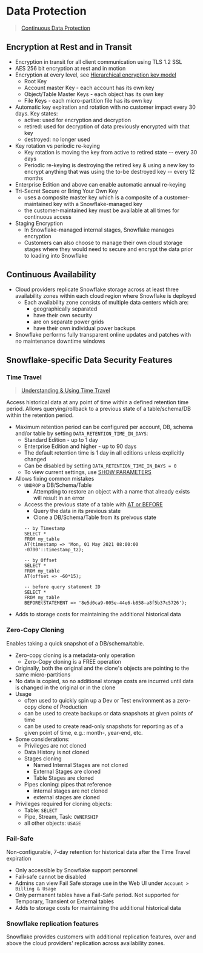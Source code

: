 # Data Protection #

> [Continuous Data Protection](https://docs.snowflake.com/en/user-guide/data-cdp.html)

## Encryption at Rest and in Transit ##
* Encryption in transit for all client communication using TLS 1.2 SSL
* AES 256 bit encryption at rest and in motion
* Encryption at every level, see [Hierarchical encryption key model](https://docs.snowflake.com/en/user-guide/security-encryption-manage.html#hierarchical-key-model)
  * Root Key
  * Account master Key - each account has its own key
  * Object/Table Master Keys - each object has its own key
  * File Keys - each micro-partition file has its own key
* Automatic key expiration and rotation with no customer impact every 30 days. Key states:
  * active: used for encryption and decryption
  * retired: used for decryption of data previously encrypted with that key
  * destroyed: no longer used
* Key rotation vs periodic re-keying
  *  Key rotation is moving the key from active to retired state -- every 30 days
  *  Periodic re-keying is destroying the retired key & using a new key to encrypt anything that was using the to-be destroyed key -- every 12 months 
* Enterprise Edition and above can enable automatic annual re-keying
* Tri-Secret Secure or Bring Your Own Key
  * uses a composite master key which is a composite of a customer-maintained key with a Snowflake-managed key
  * the customer-maintained key must be available at all times for continuous access
* Staging Encryption
  * In Snowflake-managed internal stages, Snowflake manages encryption
  * Customers can also choose to manage their own cloud storage stages where they would need to secure and encrypt the data prior to loading into Snowflake

## Continuous Availability ##
* Cloud providers replicate Snowflake storage across at least three availability zones within each cloud region where Snowflake is deployed
  * Each availability zone consists of multiple data centers which are:
    * geographically separated
    * have their own security
    * are on separate power grids
    * have their own individual power backups
* Snowflake performs fully transparent online updates and patches with no maintenance downtime windows

## Snowflake-specific Data Security Features ##

### Time Travel ###

> [Understanding & Using Time Travel](https://docs.snowflake.com/en/user-guide/data-time-travel.html)

Access historical data at any point of time within a defined retention time period. Allows querying/rollback to a previous state of a table/schema/DB within the retention period.

* Maximum retention period can be configured per account, DB, schema and/or table by setting `DATA_RETENTION_TIME_IN_DAYS`:
  * Standard Edition - up to 1 day
  * Enterprise Edition and higher - up to 90 days
  * The default retention time is 1 day in all editions unless explicitly changed
  * Can be disabled by setting `DATA_RETENTION_TIME_IN_DAYS = 0`
  * To view current settings, use [SHOW PARAMETERS](https://docs.snowflake.com/en/sql-reference/sql/show-parameters.html)
* Allows fixing common mistakes
  * `UNDROP` a DB/Schema/Table
    * Attempting to restore an object with a name that already exists will result in an error
  * Access the previous state of a table with [AT or BEFORE](https://docs.snowflake.com/en/sql-reference/constructs/at-before.html)
    * Query the data in its previous state
    * Clone a DB/Schema/Table from its preivous state
    ```
    -- by Timestamp
    SELECT *
    FROM my_table
    AT(timestamp => 'Mon, 01 May 2021 08:00:00 -0700'::timestamp_tz);

    -- by Offset
    SELECT *
    FROM my_table
    AT(offset => -60*15);

    -- before query statement ID
    SELECT *
    FROM my_table
    BEFORE(STATEMENT => '8e5d0ca9-005e-44e6-b858-a8f5b37c5726');
    ```
* Adds to storage costs for maintaining the additional historical data

### Zero-Copy Cloning ###
Enables taking a quick snapshot of a DB/schema/table.

* Zero-copy cloning is a metadata-only operation
  * Zero-Copy cloning is a FREE operation
* Originally, both the original and the clone's objects are pointing to the same micro-partitions
* No data is copied, so no additional storage costs are incurred until data is changed in the original or in the clone
* Usage
  * often used to quickly spin up a Dev or Test environment as a zero-copy clone of Production
  * can be used to create backups or data snapshots at given points of time
  * can be used to create read-only snapshots for reporting as of a given point of time, e.g.: month-, year-end, etc.
* Some considerations:
  * Privileges are not cloned
  * Data History is not cloned
  * Stages cloning
    * Named Internal Stages are not cloned
    * External Stages are cloned
    * Table Stages are cloned
  * Pipes cloning: pipes that reference
    * internal stages are not cloned
    * external stages are cloned
* Privileges required for cloning objects:
  * Table: `SELECT`
  * Pipe, Stream, Task: `OWNERSHIP`
  * all other objects: `USAGE`

### Fail-Safe ###
Non-configurable, 7-day retention for historical data after the Time Travel expiration
* Only accessible by Snowflake support personnel
* Fail-safe cannot be disabled
* Admins can view Fail Safe storage use in the Web UI under `Account > Billing & Usage`
* Only permanent tables have a Fail-Safe period. Not supported for Temporary, Transient or External tables
* Adds to storage costs for maintaining the additional historical data

### Snowflake replication features ###
Snowflake provides customers with additional replication features, over and above the cloud providers' replication across availability zones.

